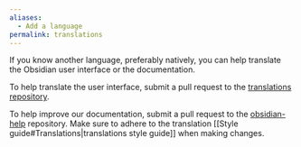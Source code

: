 ```yaml
---
aliases:
  - Add a language
permalink: translations
---
```

If you know another language, preferably natively, you can help translate the Obsidian user interface or the documentation.

To help translate the user interface, submit a pull request to the [translations repository](https://github.com/obsidianmd/obsidian-translations).

To help improve our documentation, submit a pull request to the [obsidian-help](https://github.com/obsidianmd/obsidian-help) repository. Make sure to adhere to the translation [[Style guide#Translations|translations style guide]] when making changes.
